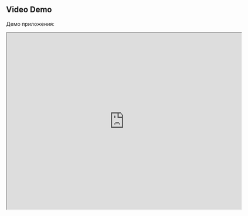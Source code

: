 ## Video Demo

Демо приложения:

<iframe src="https://drive.google.com/file/d/1Z3phYJkX5R6mdC4Udmk-pVUa5gWkkLMp/view?usp=sharing" width="640" height="480" allow="autoplay"></iframe>

